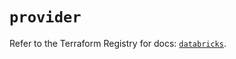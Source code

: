 # `provider`

Refer to the Terraform Registry for docs: [`databricks`](https://registry.terraform.io/providers/databricks/databricks/1.75.0/docs).
